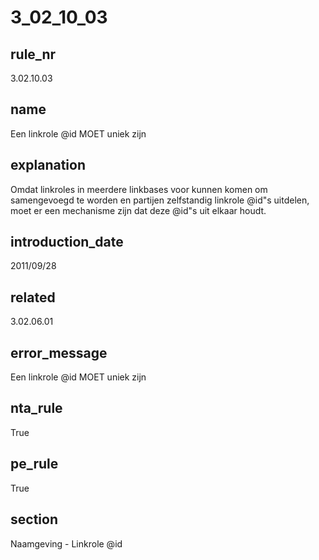 # 3_02_10_03

## rule_nr
3.02.10.03

## name
Een linkrole @id MOET uniek zijn

## explanation
Omdat linkroles in meerdere linkbases voor kunnen komen om samengevoegd te worden en partijen zelfstandig linkrole @id"s uitdelen, moet er een mechanisme zijn dat deze @id"s uit elkaar houdt.

## introduction_date
2011/09/28

## related
3.02.06.01

## error_message
Een linkrole @id MOET uniek zijn

## nta_rule
True

## pe_rule
True

## section
Naamgeving - Linkrole @id

